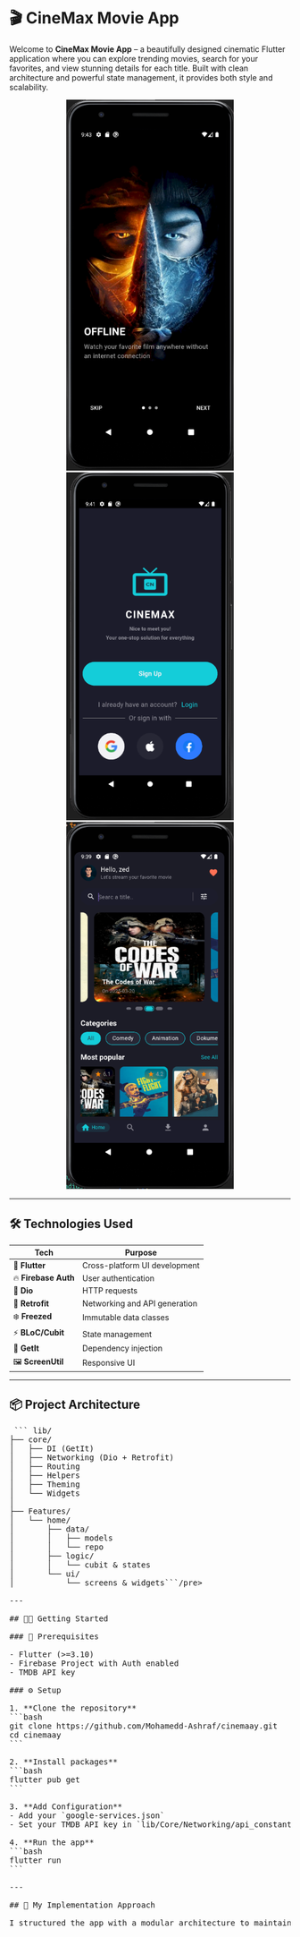 # 🎬 CineMax Movie App

Welcome to **CineMax Movie App** – a beautifully designed cinematic Flutter application where you can explore trending movies, search for your favorites, and view stunning details for each title. Built with clean architecture and powerful state management, it provides both style and scalability.

<p align="center">
  <img src="assets/screenShots/onboarding.png" width="300" alt="OnBoarding Screen"/>
  <img src="assets/screenShots/auth_start.png" width="300" alt="AuthStart Screen"/>
  <img src="assets/screenShots/now_playing.png" width="300" alt="Movies Screen"/>
</p>

---



## 🛠️ Technologies Used

| Tech               | Purpose                               |
|--------------------|---------------------------------------|
| 💙 **Flutter**      | Cross-platform UI development       |
| 🔥 **Firebase Auth**| User authentication                 |
| 🧊 **Dio**          | HTTP requests                       |
| 🚀 **Retrofit**     | Networking and API generation       |
| ❄️ **Freezed**       | Immutable data classes             | 
| ⚡ **BLoC/Cubit**    | State management                   |
| 🧠 **GetIt**         | Dependency injection               |
| 🖼️ **ScreenUtil**    | Responsive UI                      |

---

## 📦 Project Architecture
<pre> ``` lib/
├── core/
│   ├── DI (GetIt)
│   ├── Networking (Dio + Retrofit)
│   ├── Routing
│   ├── Helpers
│   ├── Theming
│   └── Widgets
│
├── Features/
│   └── home/
│       ├── data/
│       │   ├── models
│       │   └── repo
│       ├── logic/
│       │   └── cubit & states
│       └── ui/
│           └── screens & widgets```/pre>

---

## 🧑‍💻 Getting Started

### 🔧 Prerequisites

- Flutter (>=3.10)
- Firebase Project with Auth enabled
- TMDB API key

### ⚙️ Setup

1. **Clone the repository**
```bash
git clone https://github.com/Mohamedd-Ashraf/cinemaay.git
cd cinemaay
```

2. **Install packages**
```bash
flutter pub get
```

3. **Add Configuration**
- Add your `google-services.json`
- Set your TMDB API key in `lib/Core/Networking/api_constants.dart`

4. **Run the app**
```bash
flutter run
```

---

## 🧱 My Implementation Approach

I structured the app with a modular architecture to maintain scalability and readability. I used `Bloc` for predictable and testable state management, and `GetIt` for clean dependency injection. The API layer is built with `Dio` and `Retrofit` to simplify HTTP requests. Firebase handles authentication with user sessions to provide a personalized experience. Design-wise, I focused on a cinematic, visually appealing UI that matches the theme of the app while ensuring responsiveness using `ScreenUtil`. Every screen is broken down into reusable widgets to keep the UI consistent and easy to manage.

